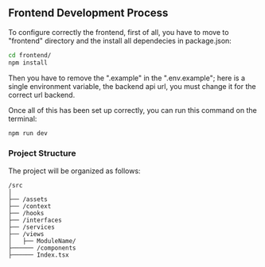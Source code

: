 ## Frontend Development Process

To configure correctly the frontend, first of all, you have to move to "frontend" directory and the install all dependecies in package.json:

```bash
cd frontend/
npm install
```

Then you have to remove the ".example" in the ".env.example"; here is a single environment variable, the backend api url, you must change it for the correct url backend.

Once all of this has been set up correctly, you can run this command on the terminal:

```bash
npm run dev
```

### Project Structure

The project will be organized as follows:

```
/src
│
├── /assets
├── /context
├── /hooks
├── /interfaces
├── /services
├── /views
│   ├── ModuleName/
├────── /components
├────── Index.tsx
```